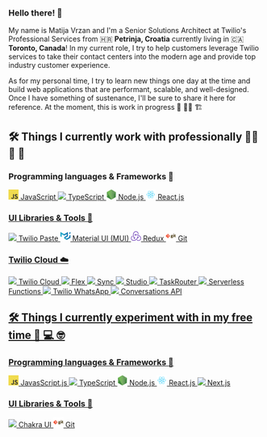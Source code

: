 ### Hello there!  👋

My name is Matija Vrzan and I'm a Senior Solutions Architect at Twilio's Professional Services from 🇭🇷 **Petrinja, Croatia** currently living in 🇨🇦 **Toronto, Canada**! In my current role, I try to help customers leverage Twilio services to take their contact centers into the modern age and provide top industry customer experience. 

As for my personal time, I try to learn new things one day at the time and build web applications that are performant, scalable, and well-designed. Once I have something of sustenance, I'll be sure to share it here for reference. At the moment, this is work in progress 🚧 👷‍♂️ 🏗️

## 🛠 Things I currently work with professionally 👷‍♂️ 🏢 💼


### Programming languages & Frameworks 📝
<a href="https://developer.mozilla.org/en-US/docs/Web/JavaScript" target="_blank"><code><img height="20" src="https://raw.githubusercontent.com/github/explore/80688e429a7d4ef2fca1e82350fe8e3517d3494d/topics/javascript/javascript.png"></code> JavaScript
<a href="https://www.typescriptlang.org" target="_blank"><code><img height="20" src="https://user-images.githubusercontent.com/53003989/216825545-a60a0315-571e-4da9-bbe6-18c06c08a0e1.png"></code> TypeScript
<a href="https://nodejs.org" target="_blank"><code><img height="20" src="https://raw.githubusercontent.com/github/explore/80688e429a7d4ef2fca1e82350fe8e3517d3494d/topics/nodejs/nodejs.png"></code> Node.js
<a href="https://reactjs.org/" target="_blank"><code><img height="20" src="https://raw.githubusercontent.com/github/explore/80688e429a7d4ef2fca1e82350fe8e3517d3494d/topics/react/react.png"></code> React.js

### UI Libraries & Tools 🔧
<a href="https://paste.twilio.design/" target="_blank"><code><img height="20" src="https://user-images.githubusercontent.com/53003989/206908511-7064ee86-30ab-4f48-8a0b-cdc101927368.png"></code> Twilio Paste
<a href="https://mui.com/" target="_blank"><code><img height="20" src="https://github.com/devicons/devicon/blob/master/icons/materialui/materialui-original.svg"></code> Material UI (MUI)
<a href="https://redux.js.org/" target="_blank"><code><img height="20" src="https://github.com/devicons/devicon/blob/master/icons/redux/redux-original.svg"></code> Redux
<a href="https://git-scm.com/" target="_blank"><code><img height="20" src="https://raw.githubusercontent.com/github/explore/80688e429a7d4ef2fca1e82350fe8e3517d3494d/topics/git/git.png"></code> Git
  
### Twilio Cloud ☁️
<a href="https://www.twilio.com/" target="_blank"><code><img height="20" src="https://cdn.worldvectorlogo.com/logos/twilio.svg"></code> Twilio Cloud
<a href="https://www.twilio.com/flex" target="_blank"><code><img height="20" src="https://user-images.githubusercontent.com/53003989/176721125-7f77bb17-2bea-4624-8de8-003ec02e6065.png"></code> Flex
<a href="https://www.twilio.com/sync" target="_blank"><code><img height="20" src="https://user-images.githubusercontent.com/53003989/176718986-882cbf88-8e6f-4a2a-976c-baccbe6799c5.png"></code> Sync
<a href="https://www.twilio.com/studio" target="_blank"><code><img height="20" src="https://user-images.githubusercontent.com/53003989/176720154-cbeee45c-eb19-4fad-9560-d745197d4837.png"></code> Studio
<a href="https://www.twilio.com/taskrouter" target="_blank"><code><img height="20" src="https://user-images.githubusercontent.com/53003989/176720143-a70fde4d-cdf3-427d-bebd-d932ff1dcc1d.png"></code> TaskRouter
<a href="https://www.twilio.com/docs/runtime/serverless-api" target="_blank"><code><img height="20" src="https://user-images.githubusercontent.com/53003989/176721162-e446ecfb-e465-4d40-a58f-f6297bb0d8ed.png"></code> Serverless Functions
<a href="https://www.twilio.com/en-us/messaging/channels/whatsapp" target="_blank"><code><img height="20" src="https://user-images.githubusercontent.com/53003989/218113915-39cecc92-7252-4c6c-935e-d492ce4fd3f4.png"></code> Twilio WhatsApp
<a href="https://www.twilio.com/docs/conversations" target="_blank"><code><img height="20" src="https://github.com/mvrzan/mvrzan/assets/53003989/dd8c0820-3b73-47da-ab30-2dd55946a798"></code> Conversations API

## 🛠 Things I currently experiment with in my free time 🥼 💻 🤓

  
### Programming languages & Frameworks 📝
<a href="https://developer.mozilla.org/en-US/docs/Web/JavaScript" target="_blank"><code><img height="20" src="https://raw.githubusercontent.com/github/explore/80688e429a7d4ef2fca1e82350fe8e3517d3494d/topics/javascript/javascript.png"></code> JavasScript.js
<a href="https://www.typescriptlang.org" target="_blank"><code><img height="20" src="https://user-images.githubusercontent.com/53003989/216825545-a60a0315-571e-4da9-bbe6-18c06c08a0e1.png"></code> TypeScript
<a href="https://nodejs.org" target="_blank"><code><img height="20" src="https://raw.githubusercontent.com/github/explore/80688e429a7d4ef2fca1e82350fe8e3517d3494d/topics/nodejs/nodejs.png"></code> Node.js
<a href="https://reactjs.org/" target="_blank"><code><img height="20" src="https://raw.githubusercontent.com/github/explore/80688e429a7d4ef2fca1e82350fe8e3517d3494d/topics/react/react.png"></code> React.js
<a href="https://nextjs.org" target="_blank"><code><img height="20" src="https://user-images.githubusercontent.com/53003989/216826247-ea534c06-0c7d-43f2-b5ec-b4bf9e6618c8.png"></code> Next.js

### UI Libraries & Tools 🔧
<a href="https://chakra-ui.com" target="_blank"><code><img height="20" src="https://user-images.githubusercontent.com/53003989/216826076-ab2287fc-2a00-4c15-a085-1445111ef1c3.png"></code> Chakra UI
<a href="https://git-scm.com/" target="_blank"><code><img height="20" src="https://raw.githubusercontent.com/github/explore/80688e429a7d4ef2fca1e82350fe8e3517d3494d/topics/git/git.png"></code> Git
